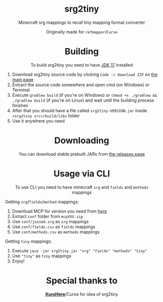 <div align="center">

# srg2tiny

Minecraft srg mappings to recaf tiny mapping format converter

Originally made for `refmapper`/`Curse`

# Building

To build srg2tiny you need to have [JDK 17](https://www.oracle.com/java/technologies/javase/jdk17-archive-downloads.html) installed

</div>

1. Download srg2tiny source code by clicking `Code -> Download ZIP` on [the main page](https://github.com/kisman2000/refmapper)
2. Extract the source code somewhere and open cmd (on Windows) or Terminal
3. Execute `gradlew build` (if you're on Windows) or `chmod +x ./gradlew && ./gradlew build` (if you're on Linux) and wait until the building process finishes
4. After that you should have a file called `srg2tiny-VERSION.jar` inside `<srg2tiny src>/build/libs` folder
5. Use it anywhere you need

<div align="center">

# Downloading

You can download stable prebuilt JARs from [the releases page](https://github.com/kisman2000/srg2tiny/releases)

# Usage via CLI
To use CLI you need to have minecraft `srg` and `fields` and `methods` mappings

</div>

Getting `srg`/`fields`/`method` mappings:

1. Download MCP for version you need from [here](http://www.modcoderpack.com/)
2. Extract `conf` folder from `mcpXXX.zip`
3. Use `conf/joined.srg` as `srg` mappings
4. Use `conf/fields.csv` as `fields` mappings
5. Use `conf/methods.csv` as `methods` mappings

Getting `tiny` mappings:

1. Execute `java -jar srg2tiny.jar "srg" "fields" "methods" "tiny"`
2. Use `"tiny"` as `tiny` mappings
3. Enjoy!

<div align="center">

# Special thanks to
[**KuroHere**](https://github.com/KuroHere)/Curse for idea of srg2tiny

</div>